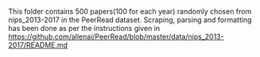 This folder contains 500 papers(100 for each year) randomly chosen from nips_2013-2017 in the PeerRead dataset. Scraping, parsing and formatting has been done as per the instructions given in https://github.com/allenai/PeerRead/blob/master/data/nips_2013-2017/README.md
